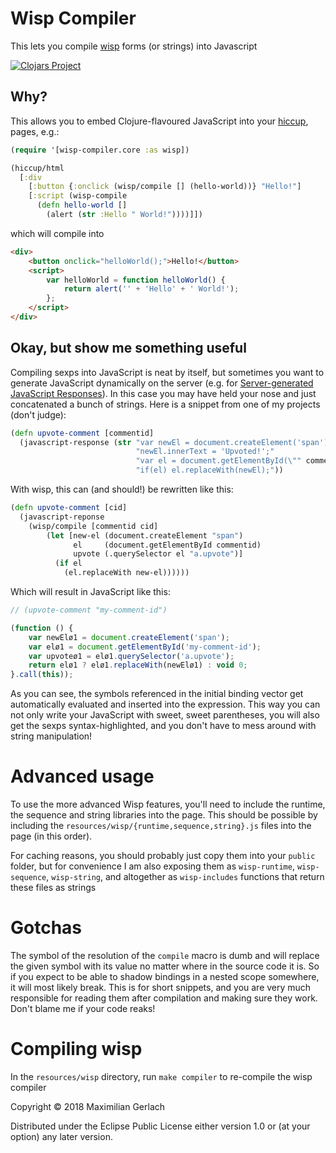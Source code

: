 # Wisp Compiler

This lets you compile [wisp](https://gozala.github.io/wisp/) forms (or strings) into Javascript

[![Clojars Project](https://img.shields.io/clojars/v/px0/wisp-compiler.svg)](https://clojars.org/px0/wisp-compiler)

## Why?
This allows you to embed Clojure-flavoured JavaScript into your [hiccup](http://weavejester.github.io/hiccup/), pages, e.g.:

```clojure
(require '[wisp-compiler.core :as wisp])

(hiccup/html
  [:div
    [:button {:onclick (wisp/compile [] (hello-world))} "Hello!"]
    [:script (wisp-compile
      (defn hello-world []
        (alert (str :Hello " World!"))))]])
```

which will compile into
```html
<div>
    <button onclick="helloWorld();">Hello!</button>
    <script>
        var helloWorld = function helloWorld() {
            return alert('' + 'Hello' + ' World!');
        };
    </script>
</div>
```

## Okay, but show me something useful
Compiling sexps into JavaScript is neat by itself, but sometimes you want to generate JavaScript dynamically on the server (e.g. for [Server-generated JavaScript Responses](https://signalvnoise.com/posts/3697-server-generated-javascript-responses)). In this case you may have held your nose and just concatenated a bunch of strings. Here is a snippet from one of my projects (don't judge):

```clj
(defn upvote-comment [commentid]
  (javascript-response (str "var newEl = document.createElement('span');"
                            "newEl.innerText = 'Upvoted!';"
                            "var el = document.getElementById(\"" commentid "\").querySelector(\"a.upvote\");"
                            "if(el) el.replaceWith(newEl);"))
```

With wisp, this can (and should!) be rewritten like this:
```clj
(defn upvote-comment [cid]
  (javascript-reponse
    (wisp/compile [commentid cid]
        (let [new-el (document.createElement "span")
              el     (document.getElementById commentid)
              upvote (.querySelector el "a.upvote")]
          (if el
            (el.replaceWith new-el))))))
```

Which will result in JavaScript like this:

```js
// (upvote-comment "my-comment-id")

(function () {
    var newElø1 = document.createElement('span');
    var elø1 = document.getElementById('my-comment-id');
    var upvoteø1 = elø1.querySelector('a.upvote');
    return elø1 ? elø1.replaceWith(newElø1) : void 0;
}.call(this));
```

As you can see, the symbols referenced in the initial binding vector get automatically evaluated and inserted into the expression. This way you can not only write your JavaScript with sweet, sweet parentheses, you will also get the sexps syntax-highlighted, and you don't have to mess around with string manipulation!


# Advanced usage
To use the more advanced Wisp features, you'll need to include the runtime, the sequence and string libraries into the page. This should be possible by including the `resources/wisp/{runtime,sequence,string}.js` files into the page (in this order).

For caching reasons, you should probably just copy them into your `public` folder, but for convenience I am also exposing them as `wisp-runtime`, `wisp-sequence`, `wisp-string`, and altogether as `wisp-includes` functions that return these files as strings

# Gotchas
The symbol of the resolution of the `compile` macro is dumb and will replace the given symbol with its value no matter where in the source code it is. So if you expect to be able to shadow bindings in a nested scope somewhere, it will most likely break. This is for short snippets, and you are very much responsible for reading them after compilation and making sure they work. Don't blame me if your code reaks!

# Compiling wisp
In the `resources/wisp` directory, run `make compiler` to re-compile the wisp compiler


Copyright © 2018 Maximilian Gerlach

Distributed under the Eclipse Public License either version 1.0 or (at your option) any later version.
